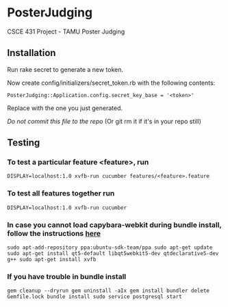 # PosterJudging
CSCE 431 Project - TAMU Poster Judging

## Installation

Run rake secret to generate a new token.

Now create config/initializers/secret_token.rb with the following contents:

`PosterJudging::Application.config.secret_key_base = '<token>'`

Replace with the one you just generated.

*Do not commit this file to the repo* (Or git rm it if it's in your repo still)

## Testing
### To test a particular feature \<feature\>, run
`DISPLAY=localhost:1.0 xvfb-run cucumber features/<feature>.feature`

### To test all features together run
`DISPLAY=localhost:1.0 xvfb-run cucumber`

### In case you cannot load capybara-webkit during bundle install, follow the instructions [here](https://www.stefanwienert.de/blog/2015/07/24/how-to-install-capybara-webkit-for-ubuntu-12-dot-04/)

`sudo apt-add-repository ppa:ubuntu-sdk-team/ppa
sudo apt-get update
sudo apt-get install qt5-default libqt5webkit5-dev qtdeclarative5-dev g++
sudo apt-get install xvfb`


### If you have trouble in bundle install

`gem cleanup --dryrun
gem uninstall -aIx
gem install bundler
delete Gemfile.lock
bundle install
sudo service postgresql start`
